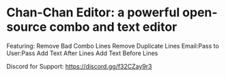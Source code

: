 # Chan-Chan Editor: a powerful open-source combo and text editor

Featuring:
Remove Bad Combo Lines
Remove Duplicate Lines
Email:Pass to User:Pass
Add Text After Lines
Add Text Before Lines

Discord for Support: https://discord.gg/f32CZay9r3
